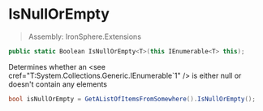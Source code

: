 ﻿

# IsNullOrEmpty

> Assembly: IronSphere.Extensions

```csharp
public static Boolean IsNullOrEmpty<T>(this IEnumerable<T> this);
```

Determines whether an &lt;see cref=&quot;T:System.Collections.Generic.IEnumerable`1&quot; /&gt; is either null or doesn&#39;t contain any elements

```csharp
bool isNullOrEmpty = GetAListOfItemsFromSomewhere().IsNullOrEmpty();
``` 